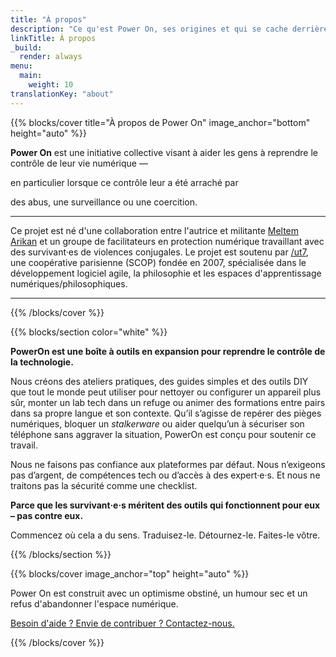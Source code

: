 ```yaml
---
title: "À propos"
description: "Ce qu'est Power On, ses origines et qui se cache derrière"
linkTitle: À propos
_build:
  render: always
menu:
  main:
    weight: 10
translationKey: "about"
---
```


{{% blocks/cover title="À propos de Power On" image_anchor="bottom" height="auto" %}}

**Power On** est une initiative collective visant à aider les gens à reprendre le contrôle de leur vie numérique — 

en particulier lorsque ce contrôle leur a été arraché par 

des abus, une surveillance ou une coercition.  

----

Ce projet est né d'une collaboration entre l'autrice et militante [Meltem Arikan](https://www.meltemarikan.com/) et un groupe de facilitateurs en protection numérique travaillant avec des survivant·es de violences conjugales. Le projet est soutenu par [/ut7](https://ut7.fr/), une coopérative parisienne (SCOP) fondée en 2007, spécialisée dans le développement logiciel agile, la philosophie et les espaces d'apprentissage numériques/philosophiques.

----

{{% /blocks/cover %}}

{{% blocks/section color="white" %}}

**PowerOn est une boîte à outils en expansion pour reprendre le contrôle de la technologie.**  

Nous créons des ateliers pratiques, des guides simples et des outils DIY que tout le monde peut utiliser pour nettoyer ou configurer un appareil plus sûr, monter un lab tech dans un refuge ou animer des formations entre pairs dans sa propre langue et son contexte. Qu’il s’agisse de repérer des pièges numériques, bloquer un *stalkerware* ou aider quelqu’un à sécuriser son téléphone sans aggraver la situation, PowerOn est conçu pour soutenir ce travail.  

Nous ne faisons pas confiance aux plateformes par défaut. Nous n’exigeons pas d’argent, de compétences tech ou d’accès à des expert·e·s. Et nous ne traitons pas la sécurité comme une checklist.  

**Parce que les survivant·e·s méritent des outils qui fonctionnent pour eux – pas contre eux.**  

Commencez où cela a du sens. Traduisez-le. Détournez-le. Faites-le vôtre.  

{{% /blocks/section %}}

{{% blocks/cover image_anchor="top" height="auto" %}}

Power On est construit avec un optimisme obstiné, un humour sec et un refus d'abandonner l'espace numérique.  

[Besoin d'aide ? Envie de contribuer ? Contactez-nous.](../contact.md)

{{% /blocks/cover %}}
